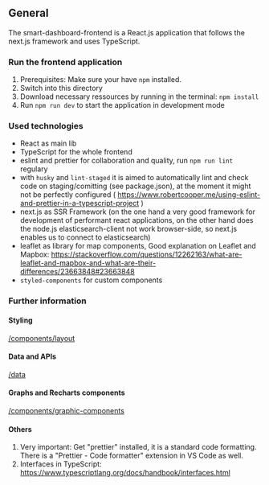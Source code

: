 ## General

The smart-dashboard-frontend is a React.js application that follows the next.js framework and uses TypeScript.

### Run the frontend application

1. Prerequisites: Make sure your have `npm` installed.
2. Switch into this directory
3. Download necessary ressources by running in the terminal: `npm install`
4. Run `npm run dev` to start the application in development mode

### Used technologies

-   React as main lib
-   TypeScript for the whole frontend
-   eslint and prettier for collaboration and quality, run `npm run lint` regulary
-   with `husky` and `lint-staged` it is aimed to automatically lint and check code on staging/comitting (see package.json), at the moment it might not be perfectly configured ( https://www.robertcooper.me/using-eslint-and-prettier-in-a-typescript-project )
-   next.js as SSR Framework (on the one hand a very good framework for development of performant react applications, on the other hand does the node.js elasticsearch-client not work browser-side, so next.js enables us to connect to elasticsearch)
-   leaflet as library for map components, Good explanation on Leaflet and Mapbox: https://stackoverflow.com/questions/12262163/what-are-leaflet-and-mapbox-and-what-are-their-differences/23663848#23663848
-   `styled-components` for custom components

### Further information

#### Styling

[/components/layout](components/layout/README.md)

#### Data and APIs

[/data](data/README.md)

#### Graphs and Recharts components

[/components/graphic-components](components/graphic-components/README.md)

#### Others

1. Very important: Get "prettier" installed, it is a standard code formatting. There is a "Prettier - Code formatter" extension in VS Code as well.
2. Interfaces in TypeScript: https://www.typescriptlang.org/docs/handbook/interfaces.html
